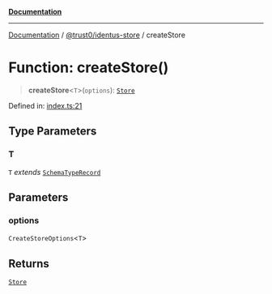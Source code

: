 [**Documentation**](../../../README.md)

***

[Documentation](../../../README.md) / [@trust0/identus-store](../README.md) / createStore

# Function: createStore()

> **createStore**\<`T`\>(`options`): [`Store`](https://github.com/hyperledger-identus/sdk-ts/blob/main/docs/sdk/modules.md)

Defined in: [index.ts:21](https://github.com/trust0-project/identus/blob/bd9b053affe13e08b28b5939844104e9cc829449/packages/identus-store/src/index.ts#L21)

## Type Parameters

### T

`T` *extends* [`SchemaTypeRecord`](https://github.com/trust0-project/RIDB/blob/main/docs/%40trust0/ridb-core/type-aliases/SchemaTypeRecord.md)

## Parameters

### options

`CreateStoreOptions`\<`T`\>

## Returns

[`Store`](https://github.com/hyperledger-identus/sdk-ts/blob/main/docs/sdk/modules.md)
